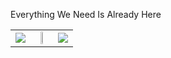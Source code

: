 Everything We Need Is Already Here
<table>
  <td>
    <a href="https://github.com/unkn0w7n" target="blank">
      <img src="https://streak-stats.demolab.com/?user=unkn0w7n"/>
    </a>
  </td>
  <td align="center">
    <a href="https://github.com/unkn0w7n" target="blank">
      <img align="center" width="25%" height="25%" src="https://github.com/drknzz/GitHub-Achievements/blob/main/Media/Badges/Pull-Shark/GIF/PullShark_Animated.gif"/>
    </a>
  </td>
  <td>
    <a href="https://github.com/unkn0w7n" target="blank">
      <img src="https://github-readme-stats.vercel.app/api?username=unkn0w7n&show_icons=true"/>
    </a>
  </td>
</table>
<!---
unkn0w7n/unkn0w7n is a ✨ special ✨ repository because its `README.md` (this file) appears on your GitHub profile.
You can click the Preview link to take a look at your changes.
--->

